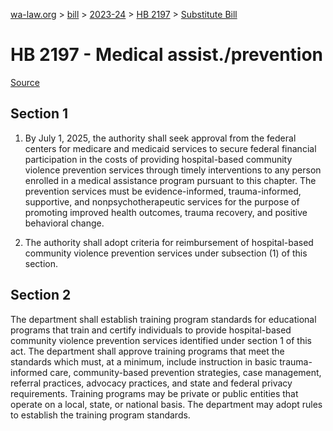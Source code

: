 [wa-law.org](/) > [bill](/bill/) > [2023-24](/bill/2023-24/) > [HB 2197](/bill/2023-24/hb/2197/) > [Substitute Bill](/bill/2023-24/hb/2197/S/)

# HB 2197 - Medical assist./prevention

[Source](http://lawfilesext.leg.wa.gov/biennium/2023-24/Pdf/Bills/House%20Bills/2197-S.pdf)

## Section 1
1. By July 1, 2025, the authority shall seek approval from the federal centers for medicare and medicaid services to secure federal financial participation in the costs of providing hospital-based community violence prevention services through timely interventions to any person enrolled in a medical assistance program pursuant to this chapter. The prevention services must be evidence-informed, trauma-informed, supportive, and nonpsychotherapeutic services for the purpose of promoting improved health outcomes, trauma recovery, and positive behavioral change.

2. The authority shall adopt criteria for reimbursement of hospital-based community violence prevention services under subsection (1) of this section.

## Section 2
The department shall establish training program standards for educational programs that train and certify individuals to provide hospital-based community violence prevention services identified under section 1 of this act. The department shall approve training programs that meet the standards which must, at a minimum, include instruction in basic trauma-informed care, community-based prevention strategies, case management, referral practices, advocacy practices, and state and federal privacy requirements. Training programs may be private or public entities that operate on a local, state, or national basis. The department may adopt rules to establish the training program standards.
